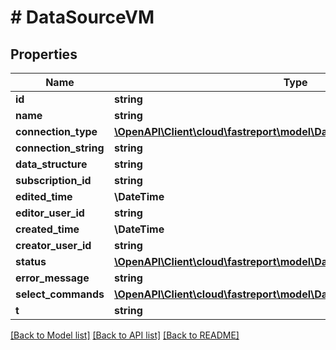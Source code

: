 # # DataSourceVM

## Properties

Name | Type | Description | Notes
------------ | ------------- | ------------- | -------------
**id** | **string** |  | [optional]
**name** | **string** |  | [optional]
**connection_type** | [**\OpenAPI\Client\cloud\fastreport\model\DataSourceConnectionType**](DataSourceConnectionType.md) |  | [optional]
**connection_string** | **string** |  | [optional]
**data_structure** | **string** |  | [optional]
**subscription_id** | **string** |  | [optional]
**edited_time** | **\DateTime** |  | [optional]
**editor_user_id** | **string** |  | [optional]
**created_time** | **\DateTime** |  | [optional]
**creator_user_id** | **string** |  | [optional]
**status** | [**\OpenAPI\Client\cloud\fastreport\model\DataSourceStatus**](DataSourceStatus.md) |  | [optional]
**error_message** | **string** |  | [optional]
**select_commands** | [**\OpenAPI\Client\cloud\fastreport\model\DataSourceSelectCommandVM[]**](DataSourceSelectCommandVM.md) |  | [optional]
**t** | **string** |  |

[[Back to Model list]](../../README.md#models) [[Back to API list]](../../README.md#endpoints) [[Back to README]](../../README.md)
